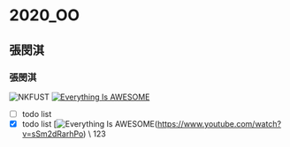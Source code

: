 # 2020_OO
## 張閔淇
### 張閔淇
![NKFUST](nkfust.png "第一科大")
[![Everything Is AWESOME](https://img.youtube.com/vi/StTqXEQ2l-Y/0.jpg)](https://www.youtube.com/watch?v=StTqXEQ2l-Y "Everything Is AWESOME")
- [ ] todo list
- [x] todo list
[![Everything Is AWESOME](https://img.youtube.com/watch?v=sSm2dRarhPo)(https://www.youtube.com/watch?v=sSm2dRarhPo)
\ 123 
